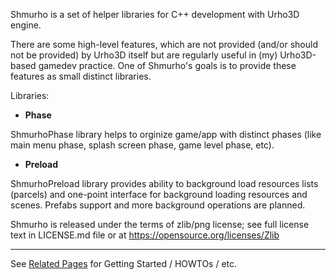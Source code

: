 Shmurho is a set of helper libraries for C++ development with Urho3D engine.

There are some high-level features, which are not provided (and/or should not be provided) by Urho3D itself
but are regularly useful in (my) Urho3D-based gamedev practice. One of Shmurho's goals is to provide these
features as small distinct libraries.

Libraries:

* __Phase__

 ShmurhoPhase library helps to orginize game/app with distinct phases (like
main menu phase, splash screen phase, game level phase, etc).

* __Preload__

 ShmurhoPreload library provides ability to background load resources lists
(parcels) and one-point interface for background loading resources and scenes.
Prefabs support and more background operations are planned.


Shmurho is released under the terms of zlib/png license; see full license text
in LICENSE.md file or at https://opensource.org/licenses/Zlib

----

See [Related Pages](pages.html "Link title") for Getting Started / HOWTOs / etc.
